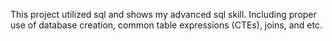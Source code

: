 This project utilized sql and shows my advanced sql skill.
Including proper use of database creation, common table expressions (CTEs), joins, and etc.